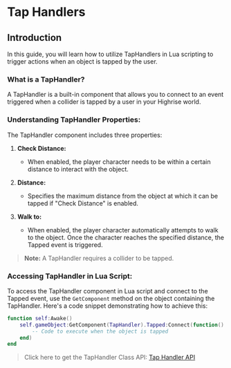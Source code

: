 # **Tap Handlers**

## **Introduction**
In this guide, you will learn how to utilize TapHandlers in Lua scripting to trigger actions when an object is tapped by the user.

### **What is a TapHandler**?
A TapHandler is a built-in component that allows you to connect to an event triggered when a collider is tapped by a user in your Highrise world.

### Understanding TapHandler Properties:
The TapHandler component includes three properties:

1. **Check Distance:**
   - When enabled, the player character needs to be within a certain distance to interact with the object.
   
2. **Distance:**
   - Specifies the maximum distance from the object at which it can be tapped if "Check Distance" is enabled.
   
3. **Walk to:**
   - When enabled, the player character automatically attempts to walk to the object. Once the character reaches the specified distance, the Tapped event is triggered.

>**Note:** A TapHandler requires a collider to be tapped.

### Accessing TapHandler in Lua Script:
To access the TapHandler component in Lua script and connect to the Tapped event, use the `GetComponent` method on the object containing the TapHandler. Here's a code snippet demonstrating how to achieve this:

```lua
function self:Awake()
    self.gameObject:GetComponent(TapHandler).Tapped:Connect(function() 
        -- Code to execute when the object is tapped
    end)
end
```

>Click here to get the TapHandler Class API:
>[Tap Handler API](https://create.highrise.game/learn/studio/api/classes/TapHandler)